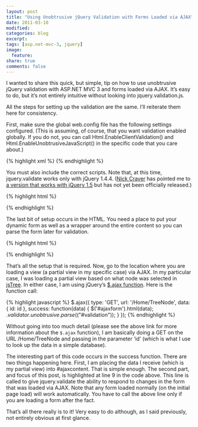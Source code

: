 ```yaml
---
layout: post
title: "Using Unobtrusive jQuery Validation with Forms Loaded via AJAX"
date: 2011-03-10
modified:
categories: blog
excerpt:
tags: [asp.net-mvc-3, jquery]
image:
  feature:
share: true
comments: false
---
```

I wanted to share this quick, but simple, tip on how to use unobtrusive jQuery validation with ASP.NET MVC 3 and forms loaded via AJAX. It’s easy to do, but it’s not entirely intuitive without looking into jquery.validation.js.

All the steps for setting up the validation are the same. I’ll reiterate them here for consistency.

First, make sure the global web.config file has the following settings configured. (This is assuming, of course, that you want validation enabled globally. If you do not, you can call Html.EnableClientValidation() and Html.EnableUnobtrusiveJavaScript() in the specific code that you care about.)

{% highlight xml %}
<appSettings>
    <add key="ClientValidationEnabled" value="true" />
    <add key="UnobtrusiveJavaScriptEnabled" value="true" />
</appSettings>
{% endhighlight %}

You must also include the correct scripts. Note that, at this time, jquery.validate works only with jQuery 1.4.4. ([Nick Craver](http://twitter.com/Nick_Craver) has pointed me to [a version that works with jQuery 1.5](https://github.com/jzaefferer/jquery-validation) but has not yet been officially released.)

{% highlight html %}
<script type="text/javascript" src="@Url.Content("></script>
<script type="text/javascript" src="@Url.Content("></script>
<script type="text/javascript" src="@Url.Content("></script>
<script type="text/javascript" src="@Url.Content("></script>
{% endhighlight %}

The last bit of setup occurs in the HTML. You need a place to put your dynamic form as well as a wrapper around the entire content so you can parse the form later for validation.

{% highlight html %}
<!-- Some HTML Content .. -->
<div id="validation">
    <div id="ajaxform"></div>
</div>
<!-- Some more HTML Content .. -->
{% endhighlight %}

That’s all the setup that is required. Now, go to the location where you are loading a view (a partial view in my specific case) via AJAX. In my particular case, I was loading a partial view based on what node was selected in [jsTree](http://www.jstree.com/). In either case, I am using jQuery’s [$.ajax function](http://api.jquery.com/jQuery.ajax/). Here is the function call:

{% highlight javascript %}
$.ajax({
    type: 'GET',
    url: '/Home/TreeNode',
    data: {
        id: id
    },
    success: function(data) {
        $('#ajaxform').html(data);
        $.validator.unobtrusive.parse($("#validation"));
    }
});
{% endhighlight %}

Without going into too much detail (please see the above link for more information about the `$.ajax` function), I am basically doing a GET on the URL /Home/TreeNode and passing in the parameter ‘id’ (which is what I use to look up the data in a simple database).

The interesting part of this code occurs in the success function. There are two things happening here. First, I am placing the data I receive (which is my partial view) into #ajaxcontent. That is simple enough. The second part, and focus of this post, is highlighted at line 9 in the code above. This line is called to give jquery.validate the ability to respond to changes in the form that was loaded via AJAX. Note that any form loaded normally (on the initial page load) will work automatically. You have to call the above line only if you are loading a form after the fact.

That’s all there really is to it! Very easy to do although, as I said previously, not entirely obvious at first glance.
